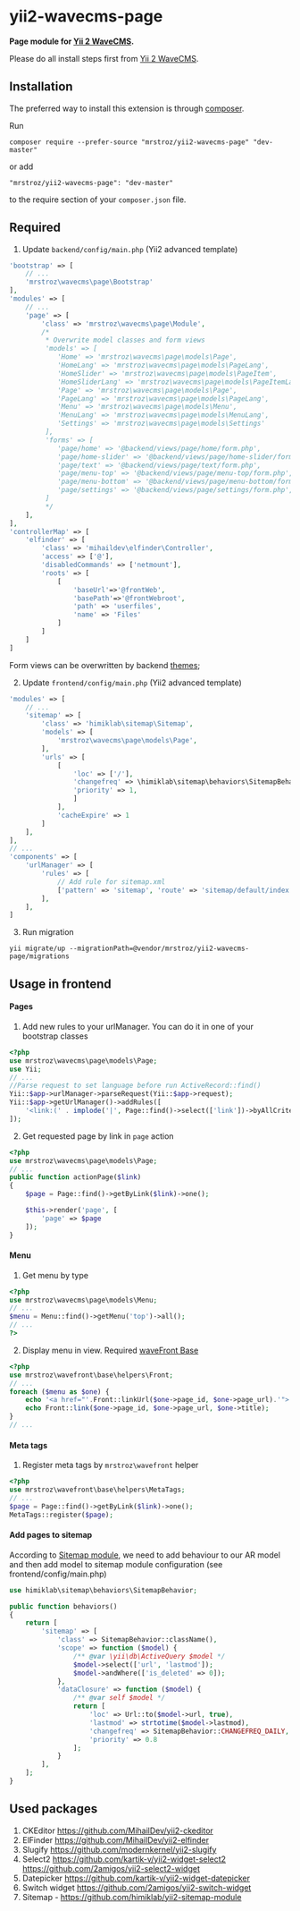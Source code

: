 # yii2-wavecms-page
**Page module for [Yii 2 WaveCMS](https://github.com/mrstroz/yii2-wavecms).** 

Please do all install steps first from [Yii 2 WaveCMS](https://github.com/mrstroz/yii2-wavecms).

Installation
------------

The preferred way to install this extension is through [composer](http://getcomposer.org/download/).

Run

```
composer require --prefer-source "mrstroz/yii2-wavecms-page" "dev-master"
```

or add

```
"mrstroz/yii2-wavecms-page": "dev-master"
```

to the require section of your `composer.json` file.


Required
--------

1. Update `backend/config/main.php` (Yii2 advanced template) 
```php
'bootstrap' => [
    // ...
    'mrstroz\wavecms\page\Bootstrap'
],
'modules' => [
    // ...
    'page' => [
        'class' => 'mrstroz\wavecms\page\Module',
        /*
         * Overwrite model classes and form views
         'models' => [
            'Home' => 'mrstroz\wavecms\page\models\Page',
            'HomeLang' => 'mrstroz\wavecms\page\models\PageLang',
            'HomeSlider' => 'mrstroz\wavecms\page\models\PageItem',
            'HomeSliderLang' => 'mrstroz\wavecms\page\models\PageItemLang',
            'Page' => 'mrstroz\wavecms\page\models\Page',
            'PageLang' => 'mrstroz\wavecms\page\models\PageLang', 
            'Menu' => 'mrstroz\wavecms\page\models\Menu',
            'MenuLang' => 'mrstroz\wavecms\page\models\MenuLang',
            'Settings' => 'mrstroz\wavecms\page\models\Settings'
         ],
         'forms' => [
            'page/home' => '@backend/views/page/home/form.php',
            'page/home-slider' => '@backend/views/page/home-slider/form.php',
            'page/text' => '@backend/views/page/text/form.php',
            'page/menu-top' => '@backend/views/page/menu-top/form.php',
            'page/menu-bottom' => '@backend/views/page/menu-bottom/form.php',
            'page/settings' => '@backend/views/page/settings/form.php',
         ]
         */
    ],
],
'controllerMap' => [
    'elfinder' => [
        'class' => 'mihaildev\elfinder\Controller',
        'access' => ['@'],
        'disabledCommands' => ['netmount'],
        'roots' => [
            [
                'baseUrl'=>'@frontWeb',
                'basePath'=>'@frontWebroot',
                'path' => 'userfiles',
                'name' => 'Files'
            ]
        ]
    ]
]
```

Form views can be overwritten by backend [themes](http://www.yiiframework.com/doc-2.0/guide-output-theming.html);

2. Update `frontend/config/main.php` (Yii2 advanced template) 

```php
'modules' => [
    // ...
    'sitemap' => [
        'class' => 'himiklab\sitemap\Sitemap',
        'models' => [
            'mrstroz\wavecms\page\models\Page',
        ],
        'urls' => [
            [
                'loc' => ['/'],
                'changefreq' => \himiklab\sitemap\behaviors\SitemapBehavior::CHANGEFREQ_DAILY,
                'priority' => 1,
                ]
            ],
            'cacheExpire' => 1
        ]
    ],
],
// ...
'components' => [
    'urlManager' => [
        'rules' => [
            // Add rule for sitemap.xml
            ['pattern' => 'sitemap', 'route' => 'sitemap/default/index', 'suffix' => '.xml'],
        ],
    ],
]
```

3. Run migration 
```
yii migrate/up --migrationPath=@vendor/mrstroz/yii2-wavecms-page/migrations
```

Usage in frontend
-----------------

#### Pages
1. Add new rules to your urlManager. You can do it in one of your bootstrap classes

```php
<?php
use mrstroz\wavecms\page\models\Page;
use Yii;
// ...
//Parse request to set language before run ActiveRecord::find()
Yii::$app->urlManager->parseRequest(Yii::$app->request); 
Yii::$app->getUrlManager()->addRules([
    '<link:(' . implode('|', Page::find()->select(['link'])->byAllCriteria()->byType(['text'])->column()) . ')>' => 'site/page'
]);
```

2. Get requested page by link in `page` action
```php
<?php
use mrstroz\wavecms\page\models\Page;
// ...
public function actionPage($link)
{
    $page = Page::find()->getByLink($link)->one();

    $this->render('page', [
        'page' => $page
    ]);
}
```

#### Menu

1. Get menu by type
```php
<?php 
use mrstroz\wavecms\page\models\Menu;
// ...
$menu = Menu::find()->getMenu('top')->all();
// ...
?>
```

2. Display menu in view. Required [waveFront Base](https://github.com/mrstroz/yii2-wavefront-base)
```php
<?php 
use mrstroz\wavefront\base\helpers\Front;
// ...
foreach ($menu as $one) {
    echo '<a href="'.Front::linkUrl($one->page_id, $one->page_url).'">'.$one->title.'</a>'; // or
    echo Front::link($one->page_id, $one->page_url, $one->title); 
}
// ...
```

#### Meta tags
1. Register meta tags by `mrstroz\wavefront` helper
```php
<?php 
use mrstroz\wavefront\base\helpers\MetaTags;
// ...
$page = Page::find()->getByLink($link)->one();
MetaTags::register($page);

```

#### Add pages to sitemap
According to [Sitemap module](https://github.com/himiklab/yii2-sitemap-module), we need to add behaviour to our AR model and then add model to sitemap module configuration (see frontend/config/main.php)
```php
use himiklab\sitemap\behaviors\SitemapBehavior;

public function behaviors()
{
    return [
        'sitemap' => [
            'class' => SitemapBehavior::className(),
            'scope' => function ($model) {
                /** @var \yii\db\ActiveQuery $model */
                $model->select(['url', 'lastmod']);
                $model->andWhere(['is_deleted' => 0]);
            },
            'dataClosure' => function ($model) {
                /** @var self $model */
                return [
                    'loc' => Url::to($model->url, true),
                    'lastmod' => strtotime($model->lastmod),
                    'changefreq' => SitemapBehavior::CHANGEFREQ_DAILY,
                    'priority' => 0.8
                ];
            }
        ],
    ];
}
```


Used packages
-------------
1. CKEditor https://github.com/MihailDev/yii2-ckeditor
2. ElFinder https://github.com/MihailDev/yii2-elfinder
3. Slugify https://github.com/modernkernel/yii2-slugify
4. Select2 https://github.com/kartik-v/yii2-widget-select2 https://github.com/2amigos/yii2-select2-widget
5. Datepicker https://github.com/kartik-v/yii2-widget-datepicker
6. Switch widget https://github.com/2amigos/yii2-switch-widget
7. Sitemap - https://github.com/himiklab/yii2-sitemap-module




